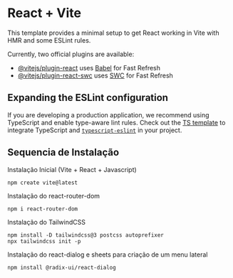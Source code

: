 # React + Vite

This template provides a minimal setup to get React working in Vite with HMR and some ESLint rules.

Currently, two official plugins are available:

- [@vitejs/plugin-react](https://github.com/vitejs/vite-plugin-react/blob/main/packages/plugin-react/README.md) uses [Babel](https://babeljs.io/) for Fast Refresh
- [@vitejs/plugin-react-swc](https://github.com/vitejs/vite-plugin-react-swc) uses [SWC](https://swc.rs/) for Fast Refresh

## Expanding the ESLint configuration

If you are developing a production application, we recommend using TypeScript and enable type-aware lint rules. Check out the [TS template](https://github.com/vitejs/vite/tree/main/packages/create-vite/template-react-ts) to integrate TypeScript and [`typescript-eslint`](https://typescript-eslint.io) in your project.

## Sequencia de Instalação

Instalação Inicial (Vite + React + Javascript)

```
npm create vite@latest
```

Instalação do react-router-dom

```
npm i react-router-dom
```

Instalação do TailwindCSS

```
npm install -D tailwindcss@3 postcss autoprefixer
npx tailwindcss init -p
```

Instalação do react-dialog e sheets para criação de um menu lateral

```
npm install @radix-ui/react-dialog
```
